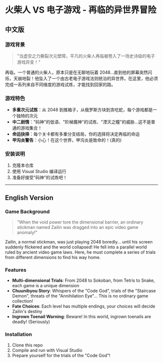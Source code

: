 # 火柴人 VS 电子游戏 - 再临的异世界冒险

## 中文版

### 游戏背景

> "当虚空之力撕裂次元壁障，平凡的火柴人再临被卷入了一场史诗级的电子游戏异变！"

再临，一个普通的火柴人，原本只是在无聊地玩着 2048...直到他的屏幕突然闪烁，天崩地裂！他坠入了一个由古老电子游戏法则统治的异世界。在这里，他必须完成一系列来自不同维度的游戏试炼，才能找到回家的路。

### 游戏特色

- **多重次元试炼**：从 2048 到推箱子，从俄罗斯方块到贪吃蛇，每个游戏都是一个独特的次元
- **中二剧情**："码神"的低语、"阶梯魔神"的试炼、"湮灭之瞳"的威胁...这不是普通的游戏集合！
- **命运抉择**：每个关卡都有多重分支结局，你的选择将决定再临的命运
- **甲沟炎警告**：小心！在这个世界，甲沟炎是致命的！(真的)

### 安装说明

1. 克隆本仓库
2. 使用 Visual Studio 编译运行
3. 准备好接受"码神"的试炼吧！

---

## English Version

### Game Background

> "When the void power tore the dimensional barrier, an ordinary stickman named Zailin was dragged into an epic video game anomaly!"

Zailin, a normal stickman, was just playing 2048 boredly... until his screen suddenly flickered and the world collapsed! He fell into a parallel world ruled by ancient video game laws. Here, he must complete a series of trials from different dimensions to find his way home.

### Features

- **Multi-dimensional Trials**: From 2048 to Sokoban, from Tetris to Snake, each game is a unique dimension
- **Chuunibyou Story**: Whispers of the "Code God", trials of the "Staircase Demon", threats of the "Annihilation Eye"... This is no ordinary game collection!
- **Fate Choices**: Each level has multiple endings, your choices will decide Zailin's destiny
- **Ingrown Toenail Warning**: Beware! In this world, ingrown toenails are deadly! (Seriously)

### Installation

1. Clone this repo
2. Compile and run with Visual Studio
3. Prepare yourself for the trials of the "Code God"!
